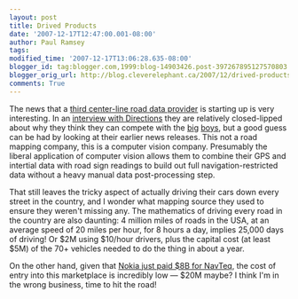 ```yaml
---
layout: post
title: Drived Products
date: '2007-12-17T12:47:00.001-08:00'
author: Paul Ramsey
tags: 
modified_time: '2007-12-17T13:06:28.635-08:00'
blogger_id: tag:blogger.com,1999:blog-14903426.post-397267895127570803
blogger_orig_url: http://blog.cleverelephant.ca/2007/12/drived-products.html
comments: True
---
```


The news that a [third center-line road data provider](http://www.facet-tech.com/News/Facet_Announces_Navigation_Content_for_the_Continental_US.htm) is starting up is very interesting. In an [interview with Directions](http://www.directionsmag.com/article.php?article_id=2643) they are relatively closed-lipped about why they think they can compete with the [big](http://www.navteq.com) [boys](http://www.teleatlas.com), but a good guess can be had by looking at their earlier news releases.  This not a road mapping company, this is a computer vision company.  Presumably the liberal application of computer vision allows them to combine their GPS and intertial data with road sign readings to build out full navigation-restricted data without a heavy manual data post-processing step.

That still leaves the tricky aspect of actually driving their cars down every street in the country, and I wonder what mapping source they used to ensure they weren't missing any.  The mathematics of driving every road in the country are also daunting: 4 million miles of roads in the USA, at an average speed of 20 miles per hour, for 8 hours a day, implies 25,000 days of driving! Or $2M using $10/hour drivers, plus the capital cost (at least $5M) of the 70+ vehicles needed to do the thing in about a year.

On the other hand, given that [Nokia just paid $8B for NavTeq](http://biz.yahoo.com/ap/071206/nokia_navteq_antitrust.html?.v=1), the cost of entry into this marketplace is incredibly low &mdash; $20M maybe?  I think I'm in the wrong business, time to hit the road!